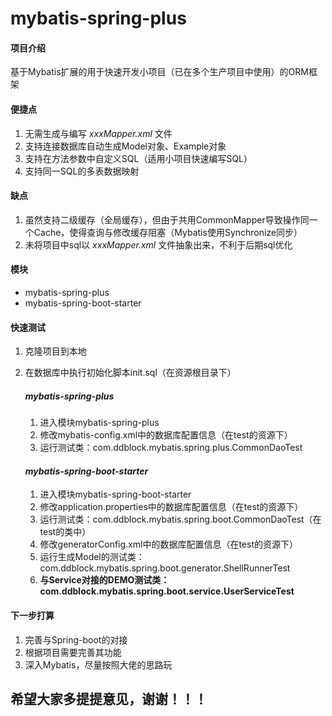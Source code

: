 # mybatis-spring-plus

#### 项目介绍
基于Mybatis扩展的用于快速开发小项目（已在多个生产项目中使用）的ORM框架

#### 便捷点
1. 无需生成与编写 *xxxMapper.xml* 文件
2. 支持连接数据库自动生成Model对象、Example对象
3. 支持在方法参数中自定义SQL（适用小项目快速编写SQL）
4. 支持同一SQL的多表数据映射

#### 缺点
1. 虽然支持二级缓存（全局缓存），但由于共用CommonMapper导致操作同一个Cache，使得查询与修改缓存阻塞（Mybatis使用Synchronize同步）
2. 未将项目中sql以 *xxxMapper.xml* 文件抽象出来，不利于后期sql优化

#### 模块
* mybatis-spring-plus
* mybatis-spring-boot-starter

#### 快速测试
1. 克隆项目到本地
2. 在数据库中执行初始化脚本init.sql（在资源根目录下）

    ##### *mybatis-spring-plus*
    1. 进入模块mybatis-spring-plus
    2. 修改mybatis-config.xml中的数据库配置信息（在test的资源下）
    3. 运行测试类：com.ddblock.mybatis.spring.plus.CommonDaoTest

    #### *mybatis-spring-boot-starter*
    1. 进入模块mybatis-spring-boot-starter
    2. 修改application.properties中的数据库配置信息（在test的资源下）
    3. 运行测试类：com.ddblock.mybatis.spring.boot.CommonDaoTest（在test的类中）
    4. 修改generatorConfig.xml中的数据库配置信息（在test的资源下）
    5. 运行生成Model的测试类：com.ddblock.mybatis.spring.boot.generator.ShellRunnerTest
    6. **与Service对接的DEMO测试类：com.ddblock.mybatis.spring.boot.service.UserServiceTest**

#### 下一步打算
1. 完善与Spring-boot的对接
2. 根据项目需要完善其功能
3. 深入Mybatis，尽量按照大佬的思路玩

## 希望大家多提提意见，谢谢！！！
